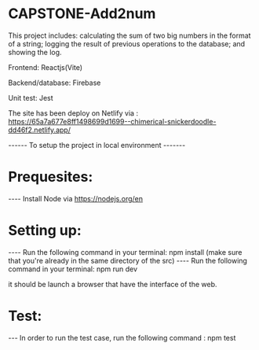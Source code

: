 # CAPSTONE-Add2num

This project includes: calculating the sum of two big numbers in the format of a string; logging the result of previous operations to the database; and showing the log.

Frontend: Reactjs(Vite)

Backend/database: Firebase

Unit test: Jest

The site has been deploy on Netlify via : https://65a7a677e8ff1498699d1699--chimerical-snickerdoodle-dd46f2.netlify.app/

------ To setup the project in local environment -------
 # Prequesites:
  ---- Install Node via https://nodejs.org/en

 # Setting up: 
  ---- Run the following command in your terminal: npm install (make sure that you're already in the same directory of the src)
  ---- Run the following command in your terminal: npm run dev

  it should be launch a browser that have the interface of the web.

 # Test:
 --- In order to run the test case, run the following command : npm test
